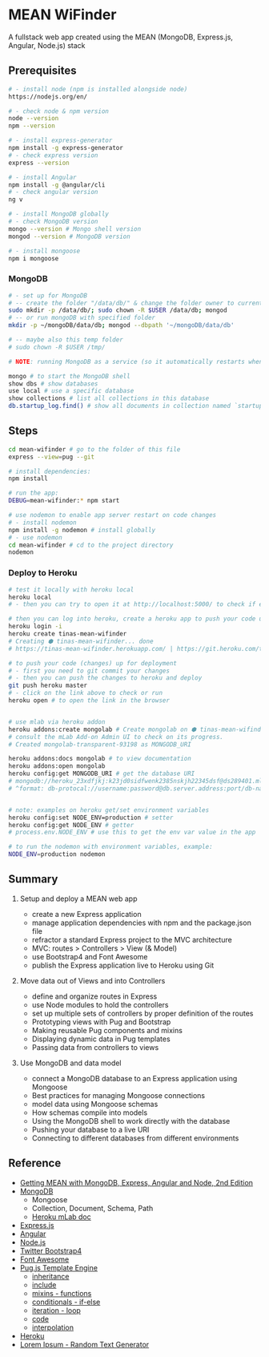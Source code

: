 # MEAN WiFinder

A fullstack web app created using the MEAN (MongoDB, Express.js, Angular, Node.js) stack

## Prerequisites

```bash
# - install node (npm is installed alongside node)
https://nodejs.org/en/

# - check node & npm version
node --version
npm --version

# - install express-generator
npm install -g express-generator
# - check express version
express --version

# - install Angular
npm install -g @angular/cli
# - check angular version
ng v

# - install MongoDB globally
# - check MongoDB version
mongo --version # Mongo shell version
mongod --version # MongoDB version

# - install mongoose
npm i mongoose
```

### MongoDB

```bash
# - set up for MongoDB
# -- create the folder "/data/db/" & change the folder owner to current user, then run mongodb
sudo mkdir -p /data/db/; sudo chown -R $USER /data/db; mongod
# -- or run mongoDB with specified folder
mkdir -p ~/mongoDB/data/db; mongod --dbpath '~/mongoDB/data/db'

# -- maybe also this temp folder
# sudo chown -R $USER /tmp/

# NOTE: running MongoDB as a service (so it automatically restarts when reboot)

mongo # to start the MongoDB shell
show dbs # show databases
use local # use a specific database
show collections # list all collections in this database
db.startup_log.find() # show all documents in collection named `startup_log`
```

## Steps

```bash
cd mean-wifinder # go to the folder of this file
express --view=pug --git

# install dependencies:
npm install

# run the app:
DEBUG=mean-wifinder:* npm start

# use nodemon to enable app server restart on code changes
# - install nodemon
npm install -g nodemon # install globally
# - use nodemon
cd mean-wifinder # cd to the project directory
nodemon
```

### Deploy to Heroku

```bash
# test it locally with heroku local
heroku local
# - then you can try to open it at http://localhost:5000/ to check if everything is good

# then you can log into heroku, create a heroku app to push your code up for deployment
heroku login -i
heroku create tinas-mean-wifinder
# Creating ⬢ tinas-mean-wifinder... done
# https://tinas-mean-wifinder.herokuapp.com/ | https://git.heroku.com/tinas-mean-wifinder.git

# to push your code (changes) up for deployment
# - first you need to git commit your changes
# - then you can push the changes to heroku and deploy
git push heroku master
# - click on the link above to check or run
heroku open # to open the link in the browser


# use mlab via heroku addon
heroku addons:create mongolab # Create mongolab on ⬢ tinas-mean-wifinder.
# consult the mLab Add-on Admin UI to check on its progress.
# Created mongolab-transparent-93198 as MONGODB_URI

heroku addons:docs mongolab # to view documentation
heroku addons:open mongolab
heroku config:get MONGODB_URI # get the database URI
# mongodb://heroku_23xdfjkj:k23jd0sidfwenk2385nskjh22345dsf@ds289401.mlab.com:25073/heroku_23ksk23sdi8
# ^format: db-protocal://username:password@db.server.address:port/db-name


# note: examples on heroku get/set environment variables
heroku config:set NODE_ENV=production # setter
heroku config:get NODE_ENV # getter
# process.env.NODE_ENV # use this to get the env var value in the app

# to run the nodemon with environment variables, example:
NODE_ENV=production nodemon
```

## Summary

1. Setup and deploy a MEAN web app

    - create a new Express application
    - manage application dependencies with npm and the package.json file
    - refractor a standard Express project to the MVC architecture
    - MVC: routes > Controllers > View (& Model)
    - use Bootstrap4 and Font Awesome
    - publish the Express application live to Heroku using Git

2. Move data out of Views and into Controllers

    - define and organize routes in Express
    - use Node modules to hold the controllers
    - set up multiple sets of controllers by proper definition of the routes
    - Prototyping views with Pug and Bootstrap
    - Making reusable Pug components and mixins
    - Displaying dynamic data in Pug templates
    - Passing data from controllers to views

3. Use MongoDB and data model
    - connect a MongoDB database to an Express application using Mongoose
    - Best practices for managing Mongoose connections
    - model data using Mongoose schemas
    - How schemas compile into models
    - Using the MongoDB shell to work directly with the database
    - Pushing your database to a live URI
    - Connecting to different databases from different environments

## Reference

- [Getting MEAN with MongoDB, Express, Angular and Node, 2nd Edition](https://github.com/cliveharber/gettingMean-2)
- [MongoDB](https://www.mongodb.com/)
  - Mongoose
  - Collection, Document, Schema, Path
  - [Heroku mLab doc](https://devcenter.heroku.com/articles/mongolab)
- [Express.js](http://expressjs.com/)
- [Angular](https://angular.io/)
- [Node.js](https://nodejs.org/en/about/)
- [Twitter Bootstrap4](https://getbootstrap.com)
- [Font Awesome](https://fontawesome.com/how-to-use/on-the-web/setup/hosting-font-awesome-yourself)
- [Pug.js Template Engine](https://pugjs.org)
  - [inheritance](https://pugjs.org/language/inheritance.html)
  - [include](https://pugjs.org/language/includes.html)
  - [mixins - functions](https://pugjs.org/language/mixins.html)
  - [conditionals - if-else](https://pugjs.org/language/conditionals.html)
  - [iteration - loop](https://pugjs.org/language/iteration.html)
  - [code](https://pugjs.org/language/code.html)
  - [interpolation](https://pugjs.org/language/interpolation.html)
- [Heroku](https://www.heroku.com/)
- [Lorem Ipsum - Random Text Generator](https://loremipsum.io/)
